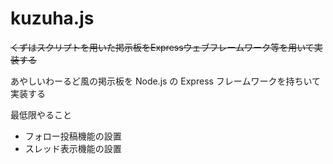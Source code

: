 # kuzuha.js
 ~~くずはスクリプトを用いた掲示板をExpressウェブフレームワーク等を用いて実装する~~
 
 あやしいわーるど風の掲示板を Node.js の Express フレームワークを持ちいて実装する

最低限やること
- フォロー投稿機能の設置
- スレッド表示機能の設置
